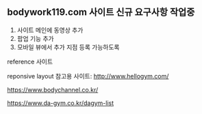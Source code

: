 ## bodywork119.com 사이트 신규 요구사항 작업중

1. 사이트 메인에 동영상 추가
2. 팝업 기능 추가
3. 모바일 뷰에서 추가 지점 등록 가능하도록

reference 사이트

reponsive layout 참고용 사이트: http://www.hellogym.com/

https://www.bodychannel.co.kr/

https://www.da-gym.co.kr/dagym-list

